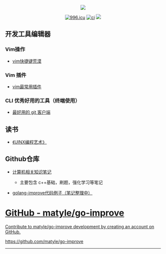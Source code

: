 <p align="center">
  <p align="center">
     <img src="https://github-readme-stats.vercel.app/api?username=matyle&count_private=true" /> 
  </p>
  <p align="center">
    <a href="https://996.icu"><img src="https://img.shields.io/badge/link-996.icu-red.svg" alt="996.icu" /></a>
    <a href="https://github.com/matyle/matyle.github.io"><img src="https://github.com/matyle/matyle.github.io/actions/workflows/lint-md.yml/badge.svg" alt="ci" /></a>
    <!-- <a href="https://wakatime.com/@7be5bddf-f650-4cd0-a1d5-02c16f6a74f4"><img src="https://wakatime.com/badge/user/21daab89-a694-4970-88ed-a7d264a380e4.svg" alt="Total time coded since Feb 8 2020" /></a> -->
    <a href="https://github.com/matyle/matyle.github.io/commits/master"><img src="https://img.shields.io/github/commit-activity/w/matyle/matyle.github.io"></a>
  </p>
</p>

## 开发工具编辑器

### Vim操作

- [vim快捷键荒漠](./vim/mapkey.md)

### Vim 插件
- [vim最常用插件](./vim/mostlyplug.md)

### CLI 优秀好用的工具（终端使用）
- [最好用的 git 客户端](./terminal/lazygit.md)


##  读书

- [《UINX编程艺术》](./read/upa.md)


## Github仓库
- [计算机相关知识笔记](https://github.com/matyle/basic-computer-notes)
    - 主要包含 c++基础，刷题，强化学习等笔记

- [golang-improve代码例子（笔记整理中）](https://github.com/matyle/go-improve)

<div class="rich-link-card-container"><a class="rich-link-card" href="https://github.com/matyle/go-improve" target="_blank">
	<div class="rich-link-image-container">
		<div class="rich-link-image" style="background-image: url('https://opengraph.githubassets.com/498153b79b3f6f7007c15f1847d5fa74f4634b0a66241feb66bbbcf497960231/matyle/go-improve')">
	</div>
	</div>
	<div class="rich-link-card-text">
		<h1 class="rich-link-card-title">GitHub - matyle/go-improve</h1>
		<p class="rich-link-card-description">
		Contribute to matyle/go-improve development by creating an account on GitHub.
		</p>
		<p class="rich-link-href">
		https://github.com/matyle/go-improve
		</p>
	</div>
</a></div>

---
<script src="https://giscus.app/client.js"
        data-repo="matyle/matyle.github.io"
        data-repo-id="R_kgDOH357Cw"
        data-category="Ideas"
        data-category-id="DIC_kwDOH357C84CRBWd"
        data-mapping="pathname"
        data-strict="0"
        data-reactions-enabled="1"
        data-emit-metadata="0"
        data-input-position="bottom"
        data-theme="preferred_color_scheme"
        data-lang="zh-CN"
        crossorigin="anonymous"
        async>
</script>
